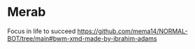 # Merab
 Focus in life to succeed 
https://github.com/mema14/NORMAL-BOT/tree/main#bwm-xmd-made-by-ibrahim-adams

